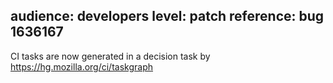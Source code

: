 audience: developers
level: patch
reference: bug 1636167
---
CI tasks are now generated in a decision task by https://hg.mozilla.org/ci/taskgraph
